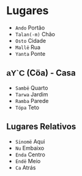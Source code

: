 # Lugares

-   `Ando` Portão
-   `Talan(-m)` Chão
-   `Osto` Cidade
-   `Mallë` Rua
-   `Yanta` Ponte

## <span style="font-family: 'Tengwar Annatar', sans-serif;">aY`C</span> (Cöa) - Casa

-   `Sambë` Quarto
-   `Tarwa` Jardim
-   `Ramba` Parede
-   `Tópa` Teto

## Lugares Relativos

-   `Sinomë` Aqui
-   `Nu` Embaixo
-   `Enda` Centro
-   `Endë` Meio
-   `Ca` Atrás
